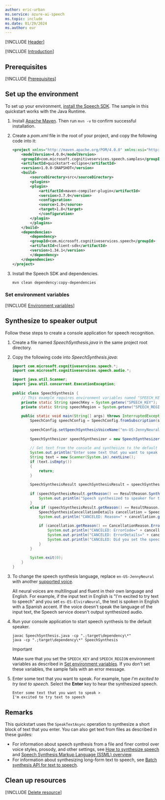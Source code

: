 ```yaml
---
author: eric-urban
ms.service: azure-ai-speech
ms.topic: include
ms.date: 01/29/2024
ms.author: eur
---
```


[!INCLUDE [Header](../../common/java.md)]

[!INCLUDE [Introduction](intro.md)]

## Prerequisites

[!INCLUDE [Prerequisites](../../common/azure-prerequisites.md)]

## Set up the environment

To set up your environment, [install the Speech SDK](~/articles/ai-services/speech-service/quickstarts/setup-platform.md?pivots=programming-language-java&tabs=jre). The sample in this quickstart works with the Java Runtime.

1. Install [Apache Maven](https://maven.apache.org/install.html). Then run `mvn -v` to confirm successful installation.
1. Create a *pom.xml* file in the root of your project, and copy the following code into it:

   ```xml
   <project xmlns="http://maven.apache.org/POM/4.0.0" xmlns:xsi="http://www.w3.org/2001/XMLSchema-instance" xsi:schemaLocation="http://maven.apache.org/POM/4.0.0 http://maven.apache.org/xsd/maven-4.0.0.xsd">
       <modelVersion>4.0.0</modelVersion>
       <groupId>com.microsoft.cognitiveservices.speech.samples</groupId>
       <artifactId>quickstart-eclipse</artifactId>
       <version>1.0.0-SNAPSHOT</version>
       <build>
           <sourceDirectory>src</sourceDirectory>
           <plugins>
           <plugin>
               <artifactId>maven-compiler-plugin</artifactId>
               <version>3.7.0</version>
               <configuration>
               <source>1.8</source>
               <target>1.8</target>
               </configuration>
           </plugin>
           </plugins>
       </build>
       <dependencies>
           <dependency>
           <groupId>com.microsoft.cognitiveservices.speech</groupId>
           <artifactId>client-sdk</artifactId>
           <version>1.34.1</version>
           </dependency>
       </dependencies>
   </project>
   ```

1. Install the Speech SDK and dependencies.

   ```console
   mvn clean dependency:copy-dependencies
   ```

### Set environment variables

[!INCLUDE [Environment variables](../../common/environment-variables.md)]

## Synthesize to speaker output

Follow these steps to create a console application for speech recognition.

1. Create a file named *SpeechSynthesis.java* in the same project root directory.
1. Copy the following code into *SpeechSynthesis.java*:

   ```java
   import com.microsoft.cognitiveservices.speech.*;
   import com.microsoft.cognitiveservices.speech.audio.*;

   import java.util.Scanner;
   import java.util.concurrent.ExecutionException;
    
   public class SpeechSynthesis {
       // This example requires environment variables named "SPEECH_KEY" and "SPEECH_REGION"
       private static String speechKey = System.getenv("SPEECH_KEY");
       private static String speechRegion = System.getenv("SPEECH_REGION");
    
       public static void main(String[] args) throws InterruptedException, ExecutionException {
           SpeechConfig speechConfig = SpeechConfig.fromSubscription(speechKey, speechRegion);
           
           speechConfig.setSpeechSynthesisVoiceName("en-US-JennyNeural"); 
    
           SpeechSynthesizer speechSynthesizer = new SpeechSynthesizer(speechConfig);
    
           // Get text from the console and synthesize to the default speaker.
           System.out.println("Enter some text that you want to speak >");
           String text = new Scanner(System.in).nextLine();
           if (text.isEmpty())
           {
               return;
           }
    
           SpeechSynthesisResult speechSynthesisResult = speechSynthesizer.SpeakTextAsync(text).get();
    
           if (speechSynthesisResult.getReason() == ResultReason.SynthesizingAudioCompleted) {
               System.out.println("Speech synthesized to speaker for text [" + text + "]");
           }
           else if (speechSynthesisResult.getReason() == ResultReason.Canceled) {
               SpeechSynthesisCancellationDetails cancellation = SpeechSynthesisCancellationDetails.fromResult(speechSynthesisResult);
               System.out.println("CANCELED: Reason=" + cancellation.getReason());
    
               if (cancellation.getReason() == CancellationReason.Error) {
                   System.out.println("CANCELED: ErrorCode=" + cancellation.getErrorCode());
                   System.out.println("CANCELED: ErrorDetails=" + cancellation.getErrorDetails());
                   System.out.println("CANCELED: Did you set the speech resource key and region values?");
               }
           }
    
           System.exit(0);
       }
   }
   ```

1. To change the speech synthesis language, replace `en-US-JennyNeural` with another [supported voice](~/articles/ai-services/speech-service/language-support.md#prebuilt-neural-voices).

   All neural voices are multilingual and fluent in their own language and English. For example, if the input text in English is "I'm excited to try text to speech" and you set `es-ES-ElviraNeural`, the text is spoken in English with a Spanish accent. If the voice doesn't speak the language of the input text, the Speech service doesn't output synthesized audio.

1. Run your console application to start speech synthesis to the default speaker.

   ```console
   javac SpeechSynthesis.java -cp ".;target\dependency\*"
   java -cp ".;target\dependency\*" SpeechSynthesis
   ```

   > [!IMPORTANT]
   > Make sure that you set the `SPEECH_KEY` and `SPEECH_REGION` environment variables as described in [Set environment variables](#set-environment-variables). If you don't set these variables, the sample fails with an error message.

1. Enter some text that you want to speak. For example, type *I'm excited to try text to speech*. Select the **Enter** key to hear the synthesized speech.

   ```console
   Enter some text that you want to speak >
   I'm excited to try text to speech
   ```

## Remarks

This quickstart uses the `SpeakTextAsync` operation to synthesize a short block of text that you enter. You can also get text from files as described in these guides:

- For information about speech synthesis from a file and finer control over voice styles, prosody, and other settings, see [How to synthesize speech](~/articles/ai-services/speech-service/how-to-speech-synthesis.md) and [Speech Synthesis Markup Language (SSML) overview](~/articles/ai-services/speech-service/speech-synthesis-markup.md).
- For information about synthesizing long-form text to speech, see [Batch synthesis API for text to speech](~/articles/ai-services/speech-service/batch-synthesis.md).

## Clean up resources

[!INCLUDE [Delete resource](../../common/delete-resource.md)]
